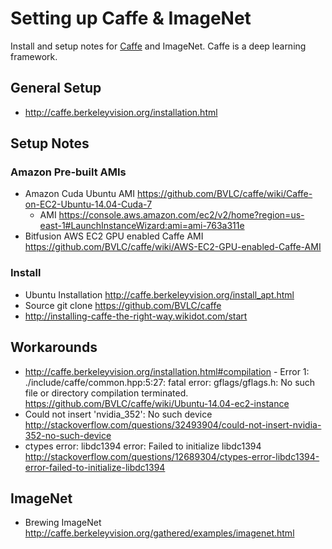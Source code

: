 # Setting up Caffe & ImageNet

Install and setup notes for [Caffe](http://caffe.berkeleyvision.org) and ImageNet. Caffe is a deep learning framework.

## General Setup
- http://caffe.berkeleyvision.org/installation.html

## Setup Notes
### Amazon Pre-built AMIs
- Amazon Cuda Ubuntu AMI https://github.com/BVLC/caffe/wiki/Caffe-on-EC2-Ubuntu-14.04-Cuda-7
	- AMI https://console.aws.amazon.com/ec2/v2/home?region=us-east-1#LaunchInstanceWizard:ami=ami-763a311e
- Bitfusion AWS EC2 GPU enabled Caffe AMI https://github.com/BVLC/caffe/wiki/AWS-EC2-GPU-enabled-Caffe-AMI
### Install
- Ubuntu Installation http://caffe.berkeleyvision.org/install_apt.html
- Source git clone https://github.com/BVLC/caffe
- http://installing-caffe-the-right-way.wikidot.com/start

## Workarounds
- http://caffe.berkeleyvision.org/installation.html#compilation
        - Error 1: ./include/caffe/common.hpp:5:27: fatal error: gflags/gflags.h: No such file or directory compilation terminated. https://github.com/BVLC/caffe/wiki/Ubuntu-14.04-ec2-instance
- Could not insert 'nvidia_352': No such device http://stackoverflow.com/questions/32493904/could-not-insert-nvidia-352-no-such-device
- ctypes error: libdc1394 error: Failed to initialize libdc1394 http://stackoverflow.com/questions/12689304/ctypes-error-libdc1394-error-failed-to-initialize-libdc1394

## ImageNet
- Brewing ImageNet http://caffe.berkeleyvision.org/gathered/examples/imagenet.html


